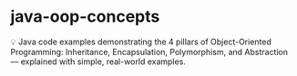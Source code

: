 # java-oop-concepts
💡 Java code examples demonstrating the 4 pillars of Object-Oriented Programming: Inheritance, Encapsulation, Polymorphism, and Abstraction — explained with simple, real-world examples.
